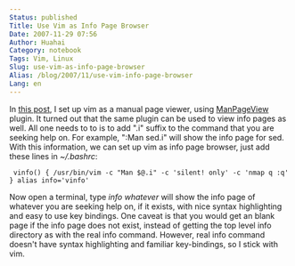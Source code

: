 ```yaml
---
Status: published
Title: Use Vim as Info Page Browser
Date: 2007-11-29 07:56
Author: Huahai
Category: notebook
Tags: Vim, Linux
Slug: use-vim-as-info-page-browser
Alias: /blog/2007/11/use-vim-info-page-browser
Lang: en
---
```


In [this post](https://yyhh.org/blog/2007/11/use-vim-read-manual-page), I set up vim as a manual page viewer, using [ManPageView](https://vim.sourceforge.net/scripts/script.php?script_id=489) plugin. It turned out that the same plugin can be used to view info pages as well. All one needs to to is to add ".i" suffix to the command that you are seeking help on. For example, ":Man sed.i" will show the info page for sed. With this information, we can set up vim as info page browser, just add these lines in *~/.bashrc*:

` vinfo() { /usr/bin/vim -c "Man $@.i" -c 'silent! only' -c 'nmap q :q' } alias info='vinfo'`

Now open a terminal, type *info whatever* will show the info page of whatever you are seeking help on, if it exists, with nice syntax highlighting and easy to use key bindings. One caveat is that you would get an blank page if the info page does not exist, instead of getting the top level info directory as with the real info command. However, real info command doesn't have syntax highlighting and familiar key-bindings, so I stick with vim.
